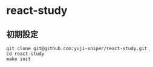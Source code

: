 # react-study

## 初期設定
```
git clone git@github.com:yuji-sniper/react-study.git
cd react-study
make init
```
